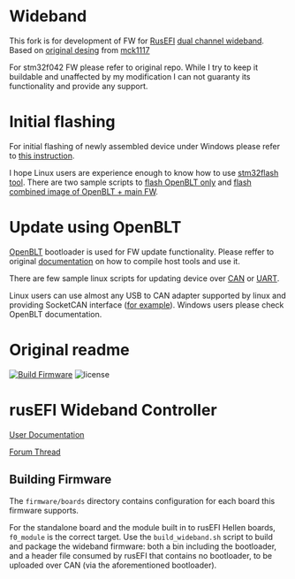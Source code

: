 # Wideband

This fork is for development of FW for [RusEFI](https://github.com/rusefi) [dual channel wideband](https://github.com/rusefi/rusefi-hardware/tree/main/lambda-x2). Based on [original desing](https://github.com/mck1117/wideband) from [mck1117](https://github.com/mck1117)

For stm32f042 FW please refer to original repo. While I try to keep it buildable and unaffected by my modification I can not guaranty its functionality and provide any support.

# Initial flashing

For initial flashing of newly assembled device under Windows please refer to [this instruction](https://rusefi.com/forum/viewtopic.php?p=48379#p48379).

I hope Linux users are experience enough to know how to use [stm32flash tool](https://github.com/ARMinARM/stm32flash). There are two sample scripts to [flash OpenBLT only](/firmware/dfu_flash_openblt.sh) and [flash combined image of OpenBLT + main FW](/firmware/dfu_flash.sh).

# Update using OpenBLT

[OpenBLT](https://github.com/feaser/openblt) bootloader is used for FW update functionality. Please reffer to original [documentation](https://www.feaser.com/openblt/doku.php?id=faq) on how to compile host tools and use it.

There are few sample linux scripts for updating device over [CAN](/firmware/flash_can.sh) or [UART](/firmware/flash_uart.sh).

Linux users can use almost any USB to CAN adapter supported by linux and providing SocketCAN interface ([for example](https://rusefi.com/forum/viewtopic.php?f=13&t=2209)). Windows users please check OpenBLT documentation.

# Original readme

[![Build Firmware](https://github.com/mck1117/wideband/actions/workflows/build-firmware.yaml/badge.svg)](https://github.com/mck1117/wideband/actions/workflows/build-firmware.yaml) ![license](https://img.shields.io/github/license/mck1117/wideband)

# rusEFI Wideband Controller

[User Documentation](https://rusefi.com/s/wb)

[Forum Thread](https://rusefi.com/forum/viewtopic.php?f=4&t=1856)

## Building Firmware

The `firmware/boards` directory contains configuration for each board this firmware supports.

For the standalone board and the module built in to rusEFI Hellen boards, `f0_module` is the correct target.  Use the `build_wideband.sh` script to build and package the wideband firmware: both a bin including the bootloader, and a header file consumed by rusEFI that contains no bootloader, to be uploaded over CAN (via the aforementioned bootloader).
